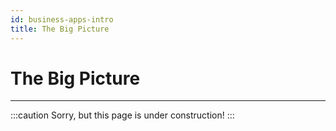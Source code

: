 ```yaml
---
id: business-apps-intro
title: The Big Picture
---
```


# The Big Picture

---------------

:::caution
Sorry, but this page is under construction!
:::